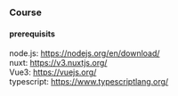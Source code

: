 ### Course

#### prerequisits  
node.js: https://nodejs.org/en/download/  
nuxt: https://v3.nuxtjs.org/  
Vue3: https://vuejs.org/  
typescript: https://www.typescriptlang.org/  
